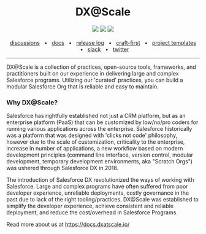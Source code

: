 <div align="center">
  <h1>DX@Scale</h1>
  <a href="https://docs.dxatscale.io/about-us/contributing-to-dx-scale"><img src="https://img.shields.io/badge/Contributor%20Covenant-2.1-4baaaa.svg" /></a>
  <a href="https://docs.dxatscale.io/about-us/contributing-to-dx-scale"><img src="https://img.shields.io/badge/PRs-welcome-brightgreen.svg" /></a>
  <a href="https://launchpass.com/dxatscale"><img src="https://img.shields.io/badge/chat-on%20slack-blue.svg" /></a>
  <br />
  <br />
   <a href="https://github.com/dxatscale/dxatscale/discussions/">discussions</a>
   <span>&nbsp;&nbsp;•&nbsp;&nbsp;</span>
   <a href="https://docs.dxatscale.io/">docs</a>
  <span>&nbsp;&nbsp;•&nbsp;&nbsp;</span>
  <a href="https://github.com/dxatscale/dxatscale">release log</a>
  <span>&nbsp;&nbsp;•&nbsp;&nbsp;</span>
  <a href="https://github.com/Craft-First">craft-first</a>
  <span>&nbsp;&nbsp;•&nbsp;&nbsp;</span>
  <a href="https://github.com/dxatscale/dxatscale-template">project templates</a>
  <span>&nbsp;&nbsp;•&nbsp;&nbsp;</span>
  <a href="https://launchpass.com/dxatscale">slack</a>
  <span>&nbsp;&nbsp;•&nbsp;&nbsp;</span>
  <a href="https://twitter.com/dxatscale">twitter</a>
  <br />
  <hr />
</div>

DX@Scale is a collection of practices, open-source tools, frameworks, and practitioners built on our experience in delivering large and complex Salesforce programs. 
Utilizing our 'curated' practices, you can build a modular Salesforce Org that is reliable and easy to maintain.

### Why DX@Scale?
Salesforce has rightfully established not just a CRM platform, but as an enterprise platform (PaaS) that can be customized by low/no/pro coders for running various applications across the enterprise. Salesforce historically was a platform that was designed with 'clicks not code' philosophy, however due to the scale of customization, criticality to the enterprise, increase in number of applications, a new workflow based on modern development principles (command line interface, version control, modular development, temporary development environments, aka "Scratch Orgs") was ushered through Salesforce DX in 2018.

The introduction of Salesforce DX revolutionized the ways of working with Salesforce. Large and complex programs have often suffered from poor developer experience, unreliable deployments, costly governance in the past due to lack of the right tooling/practices. DX@Scale was established to simplify the developer experience, achieve consistent and reliable deployment, and reduce the cost/overhead in Salesforce Programs.

Read more about us at https://docs.dxatscale.io/

